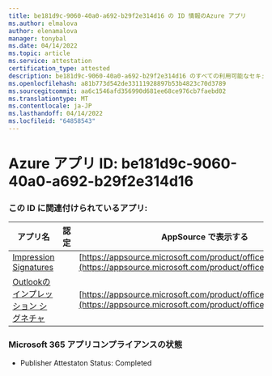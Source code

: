 ```yaml
---
title: be181d9c-9060-40a0-a692-b29f2e314d16 の ID 情報のAzure アプリ
ms.author: elmalova
author: elenamalova
manager: tonybal
ms.date: 04/14/2022
ms.topic: article
ms.service: attestation
certification_type: attested
description: be181d9c-9060-40a0-a692-b29f2e314d16 のすべての利用可能なセキュリティとコンプライアンス情報。
ms.openlocfilehash: a81b773d542de33111928897b53b4823c70d3789
ms.sourcegitcommit: aa6c1546afd356990d681ee68ce976cb7faebd02
ms.translationtype: MT
ms.contentlocale: ja-JP
ms.lasthandoff: 04/14/2022
ms.locfileid: "64858543"
---
```

# <a name="azure-app-id-be181d9c-9060-40a0-a692-b29f2e314d16"></a>Azure アプリ ID: be181d9c-9060-40a0-a692-b29f2e314d16


### <a name="apps-associated-with-this-id"></a>この ID に関連付けられているアプリ:
| **アプリ名** | **認定** | **AppSource で表示する** |
|--------------|---------------|-----------------------|
| [Impression Signatures](../forward/WA200003216.md) |  | [https://appsource.microsoft.com/product/office/WA200003216](https://appsource.microsoft.com/product/office/WA200003216) |
| [Outlookのインプレッション シグネチャ](../forward/WA200003199.md) |  | [https://appsource.microsoft.com/product/office/WA200003199](https://appsource.microsoft.com/product/office/WA200003199) |

### <a name="microsoft-365-app-compliance-status"></a>Microsoft 365 アプリコンプライアンスの状態
- Publisher Attestaton Status: Completed
